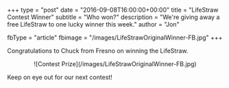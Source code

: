 +++
type = "post"
date = "2016-09-08T16:00:00+00:00"
title = "LifeStraw Contest Winner"
subtitle = "Who won?"
description = "We're giving away a free LifeStraw to one lucky winner this week."
author = "Jon"   

fbType = "article"
fbimage = "/images/LifeStrawOriginalWinner-FB.jpg"
+++

<p>
Congratulations to Chuck from Fresno on winning the LifeStraw.
</p>

<center>![Contest Prize](/images/LifeStrawOriginalWinner-FB.jpg)</center>

<p>
Keep on eye out for our next contest!
</p>
